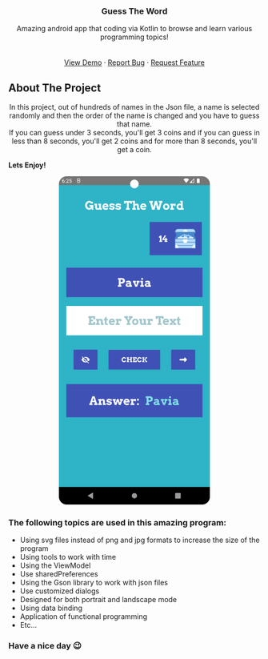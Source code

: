 <div align="center">


  <h3 align="center">Guess The Word</h3>

  <p align="center">
    Amazing android app that coding via Kotlin to browse and learn various programming topics!
    <br />
    <br />
    <br />
    <a href="https://github.com/mralirezasoheili/guess-the-word/blob/master/art/app.png">View Demo</a>
    ·
    <a href="https://github.com/mralirezasoheili/guess-the-word/issues/new?labels=bug&template=bug-report---.md">Report Bug</a>
    ·
    <a href="https://github.com/mralirezasoheili/guess-the-word/issues/new?labels=enhancement&template=feature-request---.md">Request Feature</a>
  </p>
</div>



<!-- ABOUT THE PROJECT -->
## About The Project
<p align="center"> In this project, out of hundreds of names in the Json file, a name is selected randomly and then the order of the name is changed and you have to guess that name.</br>If you can guess under 3 seconds, you'll get 3 coins and if you can guess in less than 8 seconds, you'll get 2 coins and for  more than 8 seconds, you'll get a coin.
</p>
<b>Lets Enjoy!</b>
<p align="center">
<img src="https://github.com/mralirezasoheili/guess-the-word/blob/master/art/app.png" alt="screen shot from the application" width="60%" height="70%" />
</p>

### The following topics are used in this amazing program:
* Using svg files instead of png and jpg formats to increase the size of the program
* Using tools to work with time
* Using the ViewModel
* Use sharedPreferences
* Using the Gson library to work with json files
* Use customized dialogs
* Designed for both portrait and landscape mode
* Using data binding
* Application of functional programming
* Etc...

### Have a nice day &#128521;
